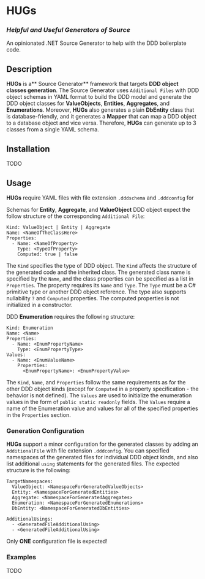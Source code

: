 # HUGs
### _**H**elpful and **U**seful **G**enerators of **S**ource_
An opinionated .NET Source Generator to help with the DDD boilerplate code.

## Description
**HUGs** is a** Source Generator** framework that targets **DDD object classes generation**. The Source Generator uses `Additional Files` with DDD object schemas in YAML format to build the DDD model and generate the DDD object classes for **ValueObjects**, **Entities**, **Aggregates**, and **Enumerations**. Moreover, **HUGs** also generates a plain **DbEntity** class that is database-friendly, and it generates a **Mapper** that can map a DDD object to a database object and vice versa. Therefore, **HUGs** can generate up to 3 classes from a single YAML schema.

## Installation
TODO

## Usage

**HUGs** require YAML files with file extension `.dddschema` and `.dddconfig` for 

Schemas for **Entity**, **Aggregate**, and **ValueObject** DDD object expect the follow structure of the corresponding `Additional File`:

```
Kind: ValueObject | Entity | Aggregate 
Name: <NameOfTheClassHere>
Properties:
  - Name: <NameOfProperty>
    Type: <TypeOfProperty>
    Computed: true | false
```

The `Kind` specifies the type of DDD object. The `Kind` affects the structure of the generated code and the inherited class. The generated class name is specified by the `Name`, and the class properties can be specified as a list in `Properties`. The property requires its `Name` and `Type`. The `Type` must be a C\# primitive type or another DDD object reference. The type also supports nullability `?` and `Computed` properties. The computed properties is not initialized in a constructor.

DDD **Enumeration** requires the following structure:

```
Kind: Enumeration
Name: <Name>
Properties:
  - Name: <EnumPropertyName>
    Type: <EnumPropertyType>
Values:
  - Name: <EnumValueName>
    Properties: 
      <EnumPropertyName>: <EnumPropertyValue>
```

The `Kind`, `Name`, and `Properties` follow the same requirements as for the other DDD object kinds (except for `Computed` in a property specification - the behavior is not defined). The `Values` are used to initialize the enumeration values in the form of `public static readonly` fields. The `Values` require a name of the Enumeration value and values for all of the specified properties in the `Properties` section.

### Generation Configuration
**HUGs** support a minor configuration for the generated classes by adding an `AdditionalFile` with file extension `.dddconfig`. You can specified namespaces of the generated files for individual DDD object kinds, and also list additional `using` statements for the generated files. The expected structure is the following:

```
TargetNamespaces:
  ValueObject: <NamespaceForGeneratedValueObjects>
  Entity: <NamespaceForGeneratedEntities>
  Aggregate: <NamespaceForGeneratedAggregates>
  Enumeration: <NamespaceForGeneratedEnumerations>
  DbEntity: <NamespaceForGeneratedDbEntities>

AdditionalUsings:
  - <GeneratedFileAdditionalUsing>
  - <GeneratedFileAdditionalUsing>
```

Only **ONE** configuration file is expected!

### Examples

TODO
